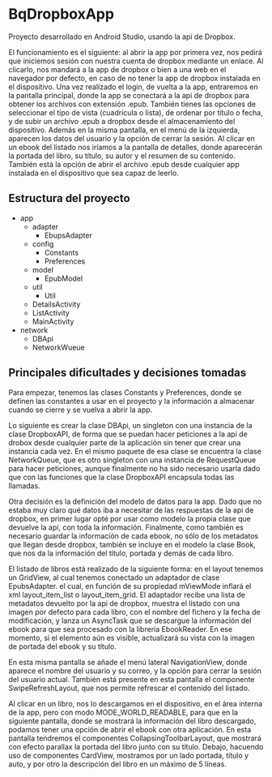 # BqDropboxApp

Proyecto desarrollado en Android Studio, usando la api de Dropbox.

El funcionamiento es el siguiente: al abrir la app por primera vez, nos pedirá que iniciemos sesión con nuestra cuenta de dropbox mediante un enlace. Al clicarlo, nos mandará a la app de dropbox o bien a una web en el navegador por defecto, en caso de no tener la app de dropbox instalada en el dispositivo. 
Una vez realizado el login, de vuelta a la app, entraremos en la pantalla principal, donde la app se conectará a la api de dropbox para obtener los archivos con extensión .epub. También tienes las opciones de seleccionar el tipo de vista (cuadrícula o lista), de ordenar por título o fecha, y de subir un archivo .epub a dropbox desde el almacenamiento del dispositivo. Además en la misma pantalla, en el menú de la izquierda, aparecen los datos del usuario y la opción de cerrar la sesión.
Al clicar en un ebook del listado nos iríamos a la pantalla de detalles, donde aparecerán la portada del libro, su título, su autor y el resumen de su contenido. También está la opción de abrir el archivo .epub desde cualquier app instalada en el dispositivo que sea capaz de leerlo.

## Estructura del proyecto

- app
  - adapter
    * EbupsAdapter
  - config
    * Constants
    * Preferences
  - model
    * EpubModel
  - util
    * Util
  * DetailsActivity
  * ListActivity
  * MainActivity
- network
  * DBApi
  * NetworkWueue

## Principales dificultades y decisiones tomadas

Para empezar, tenemos las clases Constants y Preferences, donde se definen las constantes a usar en el proyecto y la información a almacenar cuando se cierre y se vuelva a abrir la app.

Lo siguiente es crear la clase DBApi, un singleton con una instancia de la clase DropboxAPI, de forma que se puedan hacer peticiones a la api de drobox desde cualquier parte de la aplicación sin tener que crear una instancia cada vez. En el mismo paquete de esa clase se encuentra la clase NetworkQueue, que es otro singleton con una instancia de RequestQueue para hacer peticiones, aunque finalmente no ha sido necesario usarla dado que con las funciones que la clase DropboxAPI encapsula todas las llamadas.

Otra decisión es la definición del modelo de datos para la app. Dado que no estaba muy claro qué datos iba a necesitar de las respuestas de la api de dropbox, en primer lugar opté por usar como modelo la propia clase que devuelve la api, con toda la información. Finalmente, como también es necesario guardar la información de cada ebook, no sólo de los metadatos que llegan desde dropbox, también se incluye en el modelo la clase Book, que nos da la información del título, portada y demás de cada libro.

El listado de libros está realizado de la siguiente forma: en el layout tenemos un GridView, al cual tenemos conectado un adaptador de clase EpubsAdapter. el cual, en función de su propiedad mViewMode inflará el xml layout_item_list o layout_item_grid. El adaptador recibe una lista de metadatos devuelto por la api de dropbox, muestra el listado con una imagen por defecto para cada libro, con el nombre del fichero y la fecha de modificación, y lanza un AsyncTask que se descargue la información del ebook para que sea procesado con la librería EbookReader. En ese momento, si el elemento aún es visible, actualizará su vista con la imagen de portada del ebook y su título.

En esta misma pantalla se añade el menú lateral NavigationView, donde aparece el nombre del usuario y su correo, y la opción para cerrar la sesión del usuario actual. También está presente en esta pantalla el componente SwipeRefreshLayout, que nos permite refrescar el contenido del listado.

Al clicar en un libro, nos lo descargamos en el dispositivo, en el área interna de la app, pero con modo MODE_WORLD_READABLE, para que en la siguiente pantalla, donde se mostrará la información del libro descargado, podamos tener una opción de abrir el ebook con otra aplicación. En esta pantalla tendremos el componentes CollapsingToolbarLayout, que mostrará con efecto parallax la portada del libro junto con su título. Debajo, hacuendo uso de componentes CardView, mostramos por un lado portada, título y auto, y por otro la descripción del libro en un máximo de 5 líneas.
